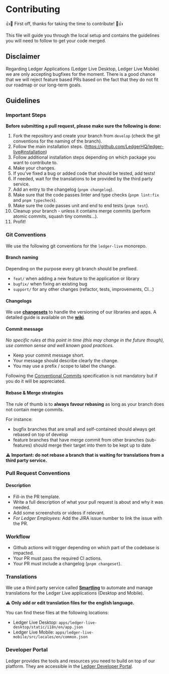 # Contributing

:+1::tada: First off, thanks for taking the time to contribute! :tada::+1:

This file will guide you through the local setup and contains the guidelines you will need
to follow to get your code merged.

## Disclaimer

Regarding Ledger Applications (Ledger Live Desktop, Ledger Live Mobile) we are only accepting bugfixes for the moment.
There is a good chance that we will reject feature based PRs based on the fact that they do not fit our roadmap or our long-term goals.

## Guidelines

### Important Steps

**Before submitting a pull request, please make sure the following is done:**

1. Fork the repository and create your branch from `develop` (check the git conventions for the naming of the branch).
2. Follow the main installation steps. (https://github.com/LedgerHQ/ledger-live#installation)
3. Follow additional installation steps depending on which package you want to contribute to.
4. Make your changes.
5. If you’ve fixed a bug or added code that should be tested, add tests!
6. If needed, wait for the translations to be provided by the third party service.
7. Add an entry to the changelog (`pnpm changelog`).
8. Make sure that the code passes linter and type checks (`pnpm lint:fix` and `pnpm typecheck`).
9. Make sure the code passes unit and end to end tests (`pnpm test`).
10. Cleanup your branch - unless it contains merge commits (perform atomic commits, squash tiny commits…).
11. Profit!

### Git Conventions

We use the following git conventions for the `ledger-live` monorepo.

#### Branch naming

Depending on the purpose every git branch should be prefixed.

- `feat/` when adding a new feature to the application or library
- `bugfix/` when fixing an existing bug
- `support/` for any other changes (refactor, tests, improvements, CI…)

#### Changelogs

We use [**changesets**](https://github.com/changesets/changesets) to handle the versioning of our libraries and apps. A detailed guide is available on the [**wiki**](https://github.com/LedgerHQ/ledger-live/wiki/Changesets).

#### Commit message

_No specific rules at this point in time (this may change in the future though), use common sense and well known good practices._

- Keep your commit message short.
- Your message should describe clearly the change.
- You may use a prefix / scope to label the change.

Following the [Conventional Commits](https://www.conventionalcommits.org/) specification is not mandatory but if you do it will be appreciated.

#### Rebase & Merge strategies

The rule of thumb is to **always favour rebasing** as long as your branch does not contain merge commits.

For instance:

- bugfix branches that are small and self-contained should always get rebased on top of develop
- feature branches that have merge commit from other branches (sub-features) should merge their target into them to be kept up to date

**⚠️ Important: do not rebase a branch that is waiting for translations from a third party service.**

### Pull Request Conventions

#### Description

- Fill-in the PR template.
- Write a full description of what your pull request is about and why it was needed.
- Add some screenshots or videos if relevant.
- _For Ledger Employees:_ Add the JIRA issue number to link the issue with the PR.

### Workflow

- Github actions will trigger depending on which part of the codebase is impacted.
- Your PR must pass the required CI actions.
- Your PR must include a changelog (`pnpm changeset`).

### Translations

We use a third party service called [**Smartling**](https://www.smartling.com/) to automate and manage translations for the Ledger Live applications (Desktop and Mobile).

**⚠️ Only add or edit translation files for the english language.**

You can find these files at the following locations:

- Ledger Live Desktop: `apps/ledger-live-desktop/static/i18n/en/app.json`
- Ledger Live Mobile: `apps/ledger-live-mobile/src/locales/en/common.json`

### Developer Portal

Ledger provides the tools and resources you need to build on top of our platform. They are accessible in the [Ledger Developer Portal](https://developers.ledger.com/).
